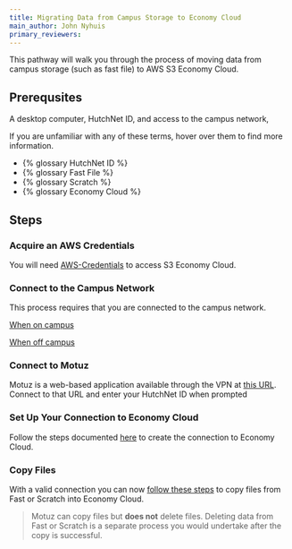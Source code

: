 ```yaml
---
title: Migrating Data from Campus Storage to Economy Cloud
main_author: John Nyhuis
primary_reviewers:
---
```


This pathway will walk you through the process of moving data from campus storage (such as fast file) to AWS S3 Economy Cloud.

## Prerequsites

A desktop computer, HutchNet ID, and access to the campus network,

If you are unfamiliar with any of these terms, hover over them to find more information.

 - {% glossary HutchNet ID %}
 - {% glossary Fast File %}
 - {% glossary Scratch %}
 - {% glossary Economy Cloud %}


## Steps

### Acquire an AWS Credentials

You will need [AWS-Credentials](https://sciwiki.fredhutch.org/scicomputing/access_credentials/#amazon-web-services-aws) to access S3 Economy Cloud.

### Connect to the Campus Network
This process requires that you are connected to the campus network.

[When on campus](https://centernet.fredhutch.org/cn/u/center-it/help-desk/connecting-to-wifi.html)

[When off campus](https://centernet.fredhutch.org/cn/u/center-it/help-desk/vpn.html)

### Connect to Motuz

Motuz is a web-based application available through the VPN at [this URL](https://motuz.fredhutch.org).  Connect to that URL and enter your HutchNet ID when prompted

### Set Up Your Connection to Economy Cloud

Follow the steps documented [here](https://sciwiki.fredhutch.org/compdemos/motuz/#add-a-new-cloud-connection-to-motuz) to create the connection to Economy Cloud.

### Copy Files

With a valid connection you can now [follow these steps](https://sciwiki.fredhutch.org/compdemos/motuz/#copying-files-to-cloud-locations) to copy files from Fast or Scratch into Economy Cloud.

> Motuz can copy files but **does not** delete files.  Deleting data from Fast or Scratch is a separate process you would undertake after the copy is successful.

